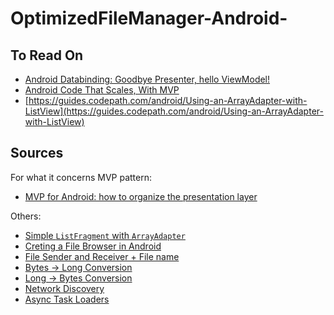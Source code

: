# OptimizedFileManager-Android-
## To Read On
- [Android Databinding: Goodbye Presenter, hello ViewModel!](http://tech.vg.no/2015/07/17/android-databinding-goodbye-presenter-hello-viewmodel/)
- [Android Code That Scales, With MVP](http://engineering.remind.com/android-code-that-scales/)
- [https://guides.codepath.com/android/Using-an-ArrayAdapter-with-ListView](https://guides.codepath.com/android/Using-an-ArrayAdapter-with-ListView)

## Sources
For what it concerns MVP pattern:
- [MVP for Android: how to organize the presentation layer](http://antonioleiva.com/mvp-android/)

Others:
- [Simple `ListFragment` with `ArrayAdapter`](http://www.tutorialsbuzz.com/2014/05/android-listfragment-using-arrayadapter.html)  
- [Creting a File Browser in Android](http://forum.codecall.net/topic/79689-creating-a-file-browser-in-android/)
- [File Sender and Receiver + File name](http://www.adp-gmbh.ch/blog/2004/november/15.html)
- [Bytes -> Long  Conversion](http://stackoverflow.com/questions/1026761/how-to-convert-a-byte-array-to-its-numeric-value-java)
- [Long -> Bytes Conversion](http://stackoverflow.com/questions/4485128/how-do-i-convert-long-to-byte-and-back-in-java)
- [Network Discovery](http://michieldemey.be/blog/network-discovery-using-udp-broadcast/)
- [Async Task Loaders](https://developer.android.com/reference/android/content/AsyncTaskLoader.html)
